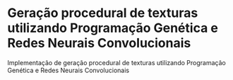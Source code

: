# Geração procedural de texturas utilizando Programação Genética e Redes Neurais Convolucionais
Implementação de geração procedural de texturas utilizando Programação Genética e Redes Neurais Convolucionais

